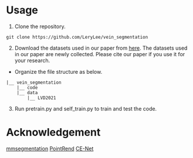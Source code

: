 # Usage

1. Clone the repository.
```
git clone https://github.com/LeryLee/vein_segmentation
```
2. Download the datasets used in our paper from [here](https://docs.google.com/forms/d/e/1FAIpQLSflrJTabnsFd7KjLpu4yBJkKg2yimDdjrYU3Hmd_gJiKstXxQ/viewform). The datasets used in our paper are newly collected. Please cite our paper if you use it for your research.

- Organize the file structure as below.
```
|__ vein_segmentation
    |__ code
    |__ data
        |__ LVD2021
```

3. Run pretrain.py and self_train.py to train and test the code.

# Acknowledgement
[mmsegmentation](https://github.com/open-mmlab/mmsegmentation)
[PointRend](https://github.com/facebookresearch/detectron2/tree/main/projects/PointRend)
[CE-Net](https://github.com/Guzaiwang/CE-Net)
